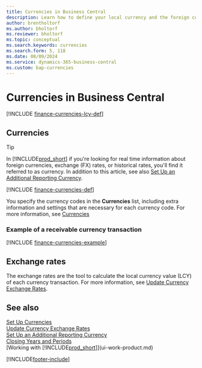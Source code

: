 ```yaml
---
title: Currencies in Business Central
description: Learn how to define your local currency and the foreign currencies that your business uses.
author: brentholtorf
ms.author: bholtorf
ms.reviewer: bholtorf
ms.topic: conceptual
ms.search.keywords: currencies
ms.search.form: 5, 118
ms.date: 08/09/2024
ms.service: dynamics-365-business-central
ms.custom: bap-currencies
---
```


# Currencies in Business Central

[!INCLUDE [finance-currencies-lcy-def](includes/finance-currencies-lcy-def.md)]

## Currencies

> [!TIP]  
> In [!INCLUDE[prod_short](includes/prod_short.md)] if you're looking for real time information about foreign currencies, exchange (FX) rates, or historical rates, you'll find it referred to as currency. In addition to this article, see also [Set Up an Additional Reporting Currency](finance-how-setup-additional-currencies.md).

[!INCLUDE [finance-currencies-def](includes/finance-currencies-def.md)]

You specify the currency codes in the **Currencies** list, including extra information and settings that are necessary for each currency code. For more information, see [Currencies](finance-set-up-currencies.md#curr)

### Example of a receivable currency transaction

[!INCLUDE [finance-currencies-example](includes/finance-currencies-example.md)]

## Exchange rates

The exchange rates are the tool to calculate the local currency value (LCY) of each currency transaction. For more information, see [Update Currency Exchange Rates](finance-how-update-currencies.md).  

## See also

[Set Up Currencies](finance-set-up-currencies.md)    
[Update Currency Exchange Rates](finance-how-update-currencies.md)    
[Set Up an Additional Reporting Currency](finance-how-setup-additional-currencies.md)    
[Closing Years and Periods](year-close-years-periods.md)    
[Working with [!INCLUDE[prod_short](includes/prod_short.md)]](ui-work-product.md)  


[!INCLUDE[footer-include](includes/footer-banner.md)]
